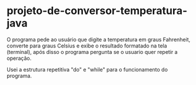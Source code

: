 # projeto-de-conversor-temperatura-java
O programa pede ao usuário que digite a temperatura em graus Fahrenheit, converte para graus Celsius e exibe o resultado formatado na tela (terminal), após disso o programa pergunta se o usuario quer repetir a operação.

Usei a estrutura repetitiva "do" e "while" para o funcionamento do programa. 



